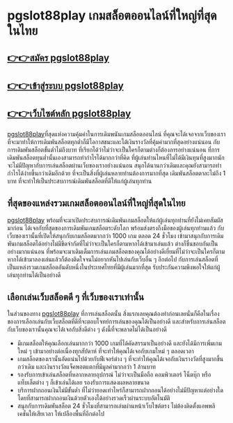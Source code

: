 # pgslot88play เกมสล็อตออนไลน์ที่ใหญ่ที่สุดในไทย
 
## [👉👉สมัคร pgslot88play](https://pallabs.org/)
 
## [👉👉เข้าสู่ระบบ pgslot88play](https://pallabs.org/)
 
## [👉👉เว็บไซต์หลัก pgslot88play](https://pallabs.org/)
 


[pgslot88play](https://pallabs.org/)ที่สุดแห่งความคุ้มค่าในการเดิมพนันเกมสล็อตออนไลน์ ที่คุณจะได้เจอจากเว็บของเรา ที่จะมาทำให้การเดิมพันสล็อตทุกต่ำก็มีโอกาสชนะและได้เงินรางวัลที่คุ้มค่ามากที่สุดอย่างแน่นอน กับการเดิมพันสล็อตขั้นต่ำไม่ถึงบาท ที่เรียกได้ว่าไม่ว่าจะเป็นใครก็ตามต่างก็ต้องการอย่างแน่นอน ที่การเดิมพันสล็อตทุนต่ำนั้นเองสามารถทำกำไรได้มากกว่าที่คิด ที่ผู้เล่นท่านไหนที่ไม่ได้มีเงินทุนที่สูงมากนัก จะไม่มีปัญหากับการเล่นสล็อตผ่านเว็บของเราอย่างแน่นอน สนุกได้นานกว่าเดิมและคุณยังสามารถทำกำไรได้ง่ายขึ้นกว่าเดิมอีกด้วย ที่จะเป็นสิ่งที่ผู้เล่นหลายท่านต้องการมากที่สุด เดิมพันสล็อตตาละไม่ถึง 1 บาท ที่จะทำให้เป็นประสบการณ์เดิมพันสล็อตที่ดีให้แก่ผู้เล่นทุกท่าน 

 
## ที่สุดของแหล่งรวมเกมสล็อตออนไลน์ที่ใหญ่ที่สุดในไทย
 
[pgslot88play](https://pallabs.org/) พร้อมที่จะมาเปิดประสบการณ์เดิมพันเกมสล็อตให้แก่ผู้เล่นทุกท่านที่ยังไม่เคยสัมผัสมาก่อน ได้เจอกับที่สุดของการเดิมพันเกมสล็อตระดับโลก พร้อมส่งตรงถึงมือของผู้เล่นทุกท่านแล้ว กับเว็บของเรานั้นที่เปิดให้สนุกกับเกมสล็อตมากกว่า 1000 เกม ตลอด 24 ชั่วโมง เข้ามาสนุกกับการเดิมพันเกมสล็อตได้อย่างไม่มีขีดจำกัดที่ไม่ว่าจะเป็นใครก็ตามหากได้เข้ามาเล่นแล้ว ต่างก็ชื่นชอบกันเป็นอย่างมากแน่นอน ที่พร้อมจะมาเติมเต็มการเล่นเกมสล็อตของคุณได้อย่างดีเยี่ยมที่ไม่ว่าจะเป็นใครก็ตามหากได้เข้ามาลองเล่นแล้วก็ต้องติดใจจนไม่อยากหันไปเล่นกับเว็บอื่น ๆ อีกต่อไป กับการเล่นสล็อตที่เป็นแหล่งรวมเกมสล็อตอันดับหนึ่งในประเทศไทยที่มีผู้เล่นมากที่สุด รับประกันความพึงพอใจให้แก่ผู้เล่นทุกท่านได้เป็นอย่างดี

 
## เลือกเล่นเว็บสล็อตดี ๆ ที่เว็บของเราเท่านั้น
 
ในส่วนของทาง [pgslot88play](https://pallabs.org/) ที่การเล่นสล็อตนั้น สิ่งแรกเลยคุณต้องทำก่อนเลยนั่นก็คือในเรื่องของการเลือกเล่นกับเว็บสล็อตที่ดีที่จะตอบโจทย์การเล่นของคุณได้เป็นอย่างดี และสำหรับการเล่นสล็อตกับเว็บของเรานั้นคุณจะได้เจอกับสิ่งดีต่าง ๆ ดังนี้ที่จะพลาดไม่ได้เป็นอย่างดี 
-	มีเกมสล็อตให้คุณเลือกเล่นมากกว่า 1000 เกมที่ได้คัดสรรมาเป็นอย่างดี และยังได้มีการเพิ่มเกมใหม่ ๆ เข้ามาอย่างต่อเนื่องทุกสัปดาห์ ที่จะทำให้คุณได้เจอกับเกมใหม่ ๆ ตลอดเวลา
-	เกมสล็อตของเรานั้นอัดแน่นไปด้วยกับฟีเจอร์ต่าง ๆ ที่จะทำให้คุณได้เจอกับเงินรางวัลที่สูงมากขึ้นกว่าเดิม และเงินรางวัลแจ็คพอตแตกที่มีมูลค่ามากกว่า 1 ล้านบาท
-	รองรับการเข้าเล่นสล็อตที่หลากหลายอุปกรณ์ ไม่ว่าจะเป็นมือถือ คอมพิวเตอร์ โน็ตบุ๊ก หรือแท็บเล็ตต่าง ๆ ก็เข้าเล่นได้เลย รองรับการแสดงผลหลายขนาด
-	บริการฝากถอนเงินไม่มีขั้นต่ำ ที่ไม่ว่ายอดเท่าไหร่ก็สามารถฝากถอนได้อย่างไม่มีปัญหาแต่อย่างใด โดยที่สามารถฝากถอนเงินด้วยตัวเองได้อย่างรวดเร็วผ่านระบบอัตโนมัติ
-	สนุกกับการเดิมพันสล็อต 24 ชั่วโมงที่สามารถเล่นผ่านหน้าเว็บไซต์ตรง ไม่ต้องติดตั้งแอพพลิเคชั่นให้เสียเวลา ให้เปลืองพื้นที่อีกต่อไป


 

